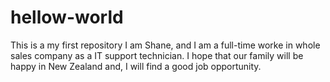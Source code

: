 # hellow-world
This is a my first repository
I am Shane, and I am a full-time worke in whole sales company as a IT support technician.
I hope that our family will be happy in New Zealand and, I will find a good job opportunity.
